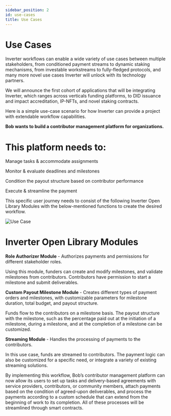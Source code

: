 ```yaml
---
sidebar_position: 2
id: use-cases
title: Use Cases
---
```


# Use Cases

Inverter workflows can enable a wide variety of use cases between multiple stakeholders, from conditioned payment streams to dynamic staking mechanisms, from investable workstreams to fully-fledged protocols, and many more novel use cases Inverter will unlock with its technology partners.

We will announce the first cohort of applications that will be integrating Inverter, which ranges across verticals funding platforms, to DID issuance and impact accreditation, IP-NFTs, and novel staking contracts.

Here is a simple use-case scenario for how Inverter can provide a project with extendable workflow capabilities.

**Bob wants to build a contributor management platform for organizations.**

# This platform needs to:

Manage tasks & accommodate assignments

Monitor & evaluate deadlines and milestones

Condition the payout structure based on contributor performance

Execute & streamline the payment

This specific user journey needs to consist of the following Inverter Open Library Modules with the below-mentioned functions to create the desired workflow.

![Use Case](/img/use-case.png)

# Inverter Open Library Modules

**Role Authorizer Module** - Authorizes payments and permissions for different stakeholder roles.

Using this module, funders can create and modify milestones, and validate milestones from contributors. Contributors have permission to start a milestone and submit deliverables.

**Custom Payout Milestone Module** - Creates different types of payment orders and milestones, with customizable parameters for milestone duration, total budget, and payout structure.

Funds flow to the contributors on a milestone basis. The payout structure with the milestone, such as the percentage paid out at the initiation of a milestone, during a milestone, and at the completion of a milestone can be customized.

**Streaming Module** - Handles the processing of payments to the contributors.

In this use case, funds are streamed to contributors. The payment logic can also be customized for a specific need, or integrate a variety of existing streaming solutions.

By implementing this workflow, Bob’s contributor management platform can now allow its users to set up tasks and delivery-based agreements with service providers, contributors, or community members, attach payments based on the condition of agreed-upon deliverables, and process the payments according to a custom schedule that can extend from the beginning of work to its completion. All of these processes will be streamlined through smart contracts.

